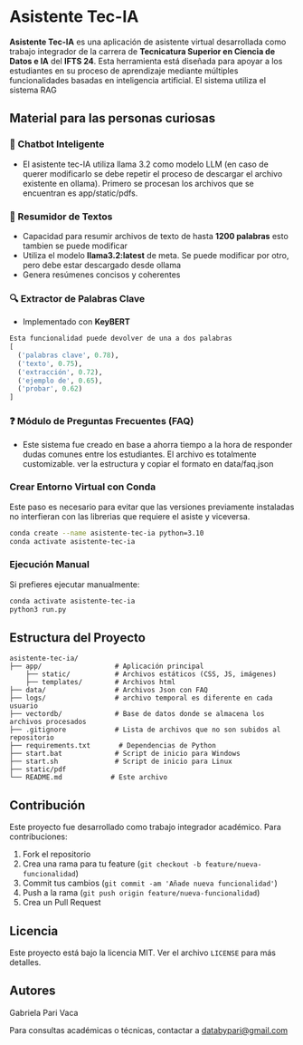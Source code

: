 # Asistente Tec-IA

**Asistente Tec-IA** es una aplicación de asistente virtual desarrollada como trabajo integrador de la carrera de **Tecnicatura Superior en Ciencia de Datos e IA** del **IFTS 24**. Esta herramienta está diseñada para apoyar a los estudiantes en su proceso de aprendizaje mediante múltiples funcionalidades basadas en inteligencia artificial.
El sistema utiliza el sistema RAG

## Material para las personas curiosas

### 🤖 Chatbot Inteligente
- El asistente tec-IA utiliza llama 3.2 como modelo LLM (en caso de querer modificarlo se debe repetir el proceso de descargar el archivo existente en ollama). Primero se procesan los archivos que se encuentran es app/static/pdfs.


### 📄 Resumidor de Textos
- Capacidad para resumir archivos de texto de hasta **1200 palabras** esto tambien se puede modificar
- Utiliza el modelo **llama3.2:latest** de meta. Se puede modificar por otro, pero debe estar descargado desde ollama
- Genera resúmenes concisos y coherentes

### 🔍 Extractor de Palabras Clave
- Implementado con **KeyBERT**
```python
Esta funcionalidad puede devolver de una a dos palabras
[
  ('palabras clave', 0.78),
  ('texto', 0.75),
  ('extracción', 0.72),
  ('ejemplo de', 0.65),
  ('probar', 0.62)
]
```

### ❓ Módulo de Preguntas Frecuentes (FAQ)
- Este sistema fue creado en base a ahorra tiempo a la hora de responder dudas comunes entre los estudiantes. El archivo es totalmente customizable. ver la estructura y copiar el formato en data/faq.json

### Crear Entorno Virtual con Conda

Este paso es necesario para evitar que las versiones previamente instaladas no interfieran con las librerias que requiere el asiste y viceversa.

```bash
conda create --name asistente-tec-ia python=3.10
conda activate asistente-tec-ia
```


### Ejecución Manual
Si prefieres ejecutar manualmente:
```bash
conda activate asistente-tec-ia
python3 run.py
```

## Estructura del Proyecto

```
asistente-tec-ia/
├── app/                  # Aplicación principal
    ├── static/           # Archivos estáticos (CSS, JS, imágenes)
    ├── templates/        # Archivos html
├── data/                 # Archivos Json con FAQ
├── logs/                 # archivo temporal es diferente en cada usuario
├── vectordb/             # Base de datos donde se almacena los archivos procesados
├── .gitignore            # Lista de archivos que no son subidos al repositorio
├── requirements.txt       # Dependencias de Python
├── start.bat             # Script de inicio para Windows
├── start.sh              # Script de inicio para Linux
├── static/pdf               
└── README.md            # Este archivo
```

## Contribución

Este proyecto fue desarrollado como trabajo integrador académico. Para contribuciones:

1. Fork el repositorio
2. Crea una rama para tu feature (`git checkout -b feature/nueva-funcionalidad`)
3. Commit tus cambios (`git commit -am 'Añade nueva funcionalidad'`)
4. Push a la rama (`git push origin feature/nueva-funcionalidad`)
5. Crea un Pull Request

## Licencia

Este proyecto está bajo la licencia MIT. Ver el archivo `LICENSE` para más detalles.

## Autores

Gabriela Pari Vaca

Para consultas académicas o técnicas, contactar a databypari@gmail.com
